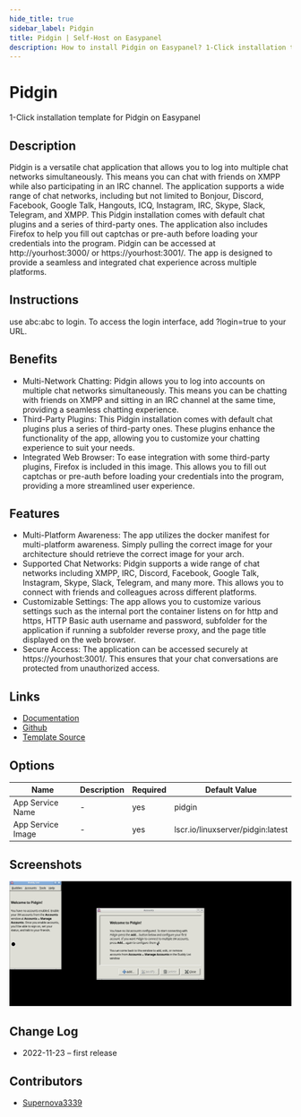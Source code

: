 ```yaml
---
hide_title: true
sidebar_label: Pidgin
title: Pidgin | Self-Host on Easypanel
description: How to install Pidgin on Easypanel? 1-Click installation template for Pidgin on Easypanel
---
```


<!-- generated -->

# Pidgin

1-Click installation template for Pidgin on Easypanel

## Description

Pidgin is a versatile chat application that allows you to log into multiple chat networks simultaneously. This means you can chat with friends on XMPP while also participating in an IRC channel. The application supports a wide range of chat networks, including but not limited to Bonjour, Discord, Facebook, Google Talk, Hangouts, ICQ, Instagram, IRC, Skype, Slack, Telegram, and XMPP. This Pidgin installation comes with default chat plugins and a series of third-party ones. The application also includes Firefox to help you fill out captchas or pre-auth before loading your credentials into the program. Pidgin can be accessed at http://yourhost:3000/ or https://yourhost:3001/. The app is designed to provide a seamless and integrated chat experience across multiple platforms.

## Instructions

use abc:abc to login. To access the login interface, add ?login=true to your URL.

## Benefits

- Multi-Network Chatting: Pidgin allows you to log into accounts on multiple chat networks simultaneously. This means you can be chatting with friends on XMPP and sitting in an IRC channel at the same time, providing a seamless chatting experience.
- Third-Party Plugins: This Pidgin installation comes with default chat plugins plus a series of third-party ones. These plugins enhance the functionality of the app, allowing you to customize your chatting experience to suit your needs.
- Integrated Web Browser: To ease integration with some third-party plugins, Firefox is included in this image. This allows you to fill out captchas or pre-auth before loading your credentials into the program, providing a more streamlined user experience.

## Features

- Multi-Platform Awareness: The app utilizes the docker manifest for multi-platform awareness. Simply pulling the correct image for your architecture should retrieve the correct image for your arch.
- Supported Chat Networks: Pidgin supports a wide range of chat networks including XMPP, IRC, Discord, Facebook, Google Talk, Instagram, Skype, Slack, Telegram, and many more. This allows you to connect with friends and colleagues across different platforms.
- Customizable Settings: The app allows you to customize various settings such as the internal port the container listens on for http and https, HTTP Basic auth username and password, subfolder for the application if running a subfolder reverse proxy, and the page title displayed on the web browser.
- Secure Access: The application can be accessed securely at https://yourhost:3001/. This ensures that your chat conversations are protected from unauthorized access.

## Links

- [Documentation](https://docs.linuxserver.io/images/docker-pidgin)
- [Github](https://github.com/linuxserver/docker-pidgin)
- [Template Source](https://github.com/easypanel-io/templates/tree/main/templates/pidgin)

## Options

Name | Description | Required | Default Value
-|-|-|-
App Service Name | - | yes | pidgin
App Service Image | - | yes | lscr.io/linuxserver/pidgin:latest

## Screenshots

![Pidgin Screenshot](./assets/screenshot.png)

## Change Log

- 2022-11-23 – first release

## Contributors

- [Supernova3339](https://github.com/Supernova3339)
